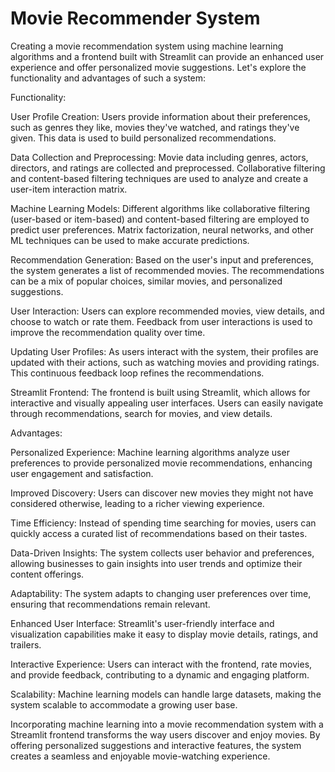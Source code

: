 # Movie Recommender System
 
Creating a movie recommendation system using machine learning algorithms and a frontend built with Streamlit can provide an enhanced user experience and offer personalized movie suggestions. Let's explore the functionality and advantages of such a system:

Functionality:

User Profile Creation: Users provide information about their preferences, such as genres they like, movies they've watched, and ratings they've given. This data is used to build personalized recommendations.

Data Collection and Preprocessing: Movie data including genres, actors, directors, and ratings are collected and preprocessed. Collaborative filtering and content-based filtering techniques are used to analyze and create a user-item interaction matrix.

Machine Learning Models: Different algorithms like collaborative filtering (user-based or item-based) and content-based filtering are employed to predict user preferences. Matrix factorization, neural networks, and other ML techniques can be used to make accurate predictions.

Recommendation Generation: Based on the user's input and preferences, the system generates a list of recommended movies. The recommendations can be a mix of popular choices, similar movies, and personalized suggestions.

User Interaction: Users can explore recommended movies, view details, and choose to watch or rate them. Feedback from user interactions is used to improve the recommendation quality over time.

Updating User Profiles: As users interact with the system, their profiles are updated with their actions, such as watching movies and providing ratings. This continuous feedback loop refines the recommendations.

Streamlit Frontend: The frontend is built using Streamlit, which allows for interactive and visually appealing user interfaces. Users can easily navigate through recommendations, search for movies, and view details.

Advantages:

Personalized Experience: Machine learning algorithms analyze user preferences to provide personalized movie recommendations, enhancing user engagement and satisfaction.

Improved Discovery: Users can discover new movies they might not have considered otherwise, leading to a richer viewing experience.

Time Efficiency: Instead of spending time searching for movies, users can quickly access a curated list of recommendations based on their tastes.

Data-Driven Insights: The system collects user behavior and preferences, allowing businesses to gain insights into user trends and optimize their content offerings.

Adaptability: The system adapts to changing user preferences over time, ensuring that recommendations remain relevant.

Enhanced User Interface: Streamlit's user-friendly interface and visualization capabilities make it easy to display movie details, ratings, and trailers.

Interactive Experience: Users can interact with the frontend, rate movies, and provide feedback, contributing to a dynamic and engaging platform.

Scalability: Machine learning models can handle large datasets, making the system scalable to accommodate a growing user base.

Incorporating machine learning into a movie recommendation system with a Streamlit frontend transforms the way users discover and enjoy movies. By offering personalized suggestions and interactive features, the system creates a seamless and enjoyable movie-watching experience.

